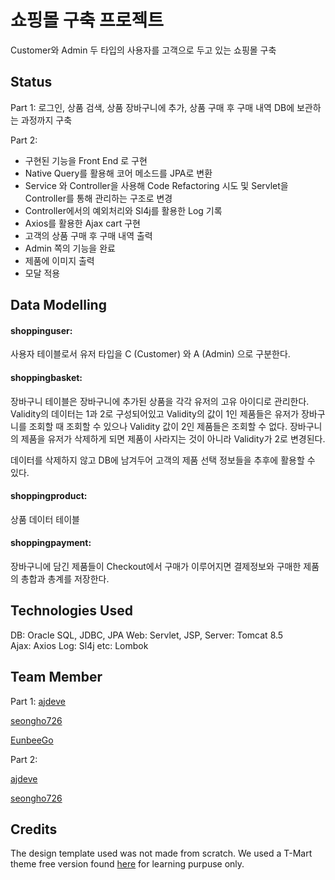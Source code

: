 ﻿# 쇼핑몰 구축 프로젝트 

Customer와 Admin 두 타입의 사용자를 고객으로 두고 있는 쇼핑몰 구축

## Status 

Part 1:
로그인, 상품 검색, 상품 장바구니에 추가, 상품 구매 후 구매 내역 DB에 보관하는 과정까지 구축 

Part 2: 
- 구현된 기능을 Front End 로 구현
- Native Query를 활용해 코어 메소드를 JPA로 변환
- Service 와 Controller을 사용해 Code Refactoring 시도 및 Servlet을 Controller를 통해 관리하는 구조로 변경
- Controller에서의 예외처리와 Sl4j를 활용한 Log 기록
- Axios를 활용한 Ajax cart 구현 
- 고객의 상품 구매 후 구매 내역 출력
- Admin 쪽의 기능을 완료
- 제품에 이미지 출력
- 모달 적용

## Data Modelling  

#### shoppinguser: 
사용자 테이블로서 유저 타입을 C (Customer) 와 A (Admin) 으로 구분한다. 
 
#### shoppingbasket:
장바구니 테이블은 장바구니에 추가된 상품을 각각 유저의 고유 아이디로 관리한다. 
Validity의 데이터는 1과 2로 구성되어있고 Validity의 값이 1인 제품들은 유저가 장바구니를 조회할 때 조회할 수 있으나 Validity 값이 2인 제품들은 조회할 수 없다. 장바구니의 제품을 유저가 삭제하게 되면 제품이 사라지는 것이 아니라 Validity가 2로 변경된다. 

데이터를 삭제하지 않고 DB에 남겨두어 고객의 제품 선택 정보들을 추후에 활용할 수 있다.  

#### shoppingproduct: 
상품 데이터 테이블 

#### shoppingpayment:
장바구니에 담긴 제품들이 Checkout에서 구매가 이루어지면 결제정보와 구매한 제품의 총합과 총계를 저장한다.  

## Technologies Used 

DB: Oracle SQL, JDBC, JPA
Web: Servlet, JSP, 
Server: Tomcat 8.5   
Ajax: Axios 
Log: Sl4j
etc: Lombok 

## Team Member 
Part 1:
[ajdeve](https://github.com/ajdeve)

[seongho726](https://github.com/seongho726)

[EunbeeGo](https://github.com/EunbeeGo)

Part 2:

[ajdeve](https://github.com/ajdeve)

[seongho726](https://github.com/seongho726)

## Credits
The design template used was not made from scratch.
We used a T-Mart theme free version found [here](https://themehunt.com/item/1527068-tmart-free-minimal-ecommerce-html5-template) for learning purpuse only. 
